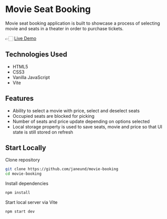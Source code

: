 # Movie Seat Booking

Movie seat booking application is built to showcase a process of selecting movie and seats in a theater in order to purchase tickets.

👉🏻 [Live Demo](https://janeund.github.io/movie-booking/)

## Technologies Used

- HTML5
- CSS3
- Vanilla JavaScript
- Vite

## Features

- Ability to select a movie with price, select and deselect seats
- Occupied seats are blocked for picking
- Number of seats and price update depending on options selected
- Local storage property is used to save seats, movie and price so that UI state is still stored on refresh

## Start Locally

Clone repository

```bash
git clone https://github.com/janeund/movie-booking
cd movie-booking

```

Install dependencies

```bash
npm install
```

Start local server via Vite

```bash
npm start dev
```
